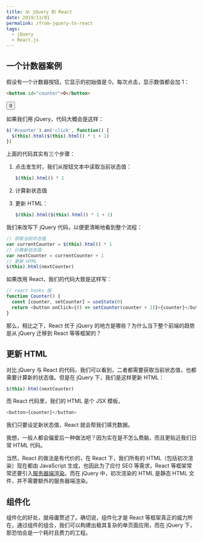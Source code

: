 ```yaml
---
title: 从 jQuery 到 React
date: 2019/11/01
permalink: /from-jquery-to-react
tags:
  - jQuery
  - React.js
---
```


## 一个计数器案例

假设有一个计数器按钮，它显示的初始值是 0，每次点击，显示数值都会加 1：

```html
<button id="counter">0</button>
```

<button id='counter'>0</button>

<script src="https://cdn.jsdelivr.net/npm/jquery@3.4.1/dist/jquery.min.js" integrity="sha256-CSXorXvZcTkaix6Yvo6HppcZGetbYMGWSFlBw8HfCJo=" crossorigin="anonymous"></script>

<script>
$('#counter').on('click', function () {
  $(this).html($(this).html() * 1 + 1)
})
</script>

如果我们用 jQuery，代码大概会是这样：

```js
$('#counter').on('click', function() {
  $(this).html($(this).html() * 1 + 1)
})
```

上面的代码其实有三个步骤：

1. 点击发生时，我们从按钮文本中读取当前状态值：

   ```js
   $(this).html() * 1
   ```

2. 计算新状态值
3. 更新 HTML：

   ```js
   $(this).html($(this).html() * 1 + 1)
   ```

我们来改写下 jQuery 代码，以便更清晰地看到整个流程：

```js
// 获取当前状态值
var currentCounter = $(this).html() * 1
// 计算新状态值
var nextCounter = currentCounter + 1
// 更新 HTML
$(this).html(nextCounter)
```

如果改用 React，我们的代码大致是这样写：

```js
// react hooks 版
function Counter() {
  const [counter, setCounter] = useState(0)
  return <button onClick={() => setCounter(counter + 1)}>{counter}</button>
}
```

那么，相比之下，React 优于 jQuery 的地方是哪些？为什么当下整个前端的趋势是从 jQuery 迁移到 React 等等框架的？

## 更新 HTML

对比 jQuery 与 React 的代码，我们可以看到，二者都需要获取当前状态值，也都需要计算新的状态值。但是在 jQuery 下，我们是这样更新 HTML：

```js
$(this).html(nextCounter)
```

而 React 代码里，我们的 HTML 是个 JSX 模板，

```js
<button>{counter}</button>
```

我们只要设定新状态值，React 就会帮我们填充数据。

我想，一般人都会偏爱后一种做法吧？因为实在是不怎么费脑，而且更贴近我们日常 HTML 代码。

当然，React 的做法是有代价的，在 React 下，我们所有的 HTML（包括初次渲染）现在都由 JavaScript 生成，也因此为了应付 SEO 等需求，React 等框架常常还要引入[服务器端渲染](https://blog.zfanw.com/react-js-server-render/)。而在 jQuery 中，初次渲染的 HTML 是静态 HTML 文件，并不需要额外的服务器端渲染。

## 组件化

组件化的好处，就毋庸赘述了。确切说，组件化才是 React 等框架真正的威力所在，通过组件的组合，我们可以构建出极其复杂的单页面应用，而在 jQuery 下，那恐怕会是一个耗时且费力的工程。
